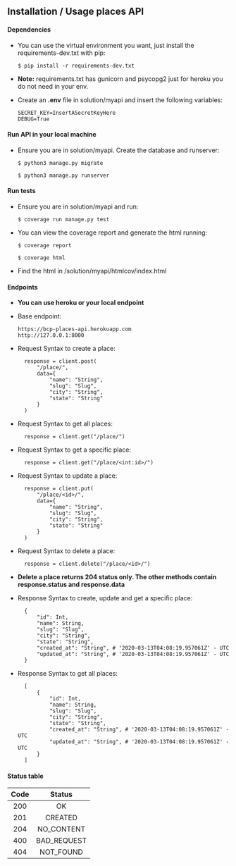 ## Installation / Usage places API

#### Dependencies
* You can use the virtual environment you want, just install the requirements-dev.txt with pip:
	```
	$ pip install -r requirements-dev.txt
	```
* **Note:** requirements.txt has gunicorn and psycopg2 just for heroku you do not need in your env.

* Create an **.env** file in solution/myapi and insert the following variables:
	```
	SECRET_KEY=InsertASecretKeyHere
	DEBUG=True
	```

#### Run API in your local machine
* Ensure you are in solution/myapi. Create the database and runserver:
	```
	$ python3 manage.py migrate
	```
	```
	$ python3 manage.py runserver
	```

#### Run tests
* Ensure you are in solution/myapi and run:
	```
	$ coverage run manage.py test
	```
* You can view the coverage report and generate the html running:
	```
	$ coverage report
	```
	```
	$ coverage html
	```
* Find the html in /solution/myapi/htmlcov/index.html

#### Endpoints

* **You can use heroku or your local endpoint**

* Base endpoint:
	```
	https://bcp-places-api.herokuapp.com
	http://127.0.0.1:8000
	```

* Request Syntax to create a place:

		response = client.post(
			"/place/",
			data={
				"name": "String",
				"slug": "Slug",
				"city": "String",
				"state": "String"
			}
		)

* Request Syntax to get all places:
		
		response = client.get("/place/")

* Request Syntax to get a specific place:
	
		response = client.get("/place/<int:id>/")

* Request Syntax to update a place:
	
		response = client.put(
			"/place/<id>/",
			data={
				"name": "String",
				"slug": "Slug",
				"city": "String",
				"state": "String"
			}
		)
	
* Request Syntax to delete a place:
		
		response = client.delete("/place/<id>/")

* **Delete a place returns 204 status only. The other methods contain response.status and response.data**

* Response Syntax to create, update and get a specific place:
	
		{
			"id": Int,
			"name": String,
			"slug": "Slug",
			"city": "String",
			"state": "String",
			"created_at": "String", # '2020-03-13T04:08:19.957061Z' - UTC
			"updated_at": "String", # '2020-03-13T04:08:19.957061Z' - UTC
		}

* Response Syntax to get all places:
	
		[
			{
				"id": Int,
				"name": String,
				"slug": "Slug",
				"city": "String",
				"state": "String",
				"created_at": "String", # '2020-03-13T04:08:19.957061Z' - UTC
				"updated_at": "String", # '2020-03-13T04:08:19.957061Z' - UTC
			}
		]


#### Status table

| Code | Status |
|:-------:|:---------:|
| 200   | OK |
| 201   | CREATED |
| 204   | NO_CONTENT |
| 400   | BAD_REQUEST |
| 404   | NOT_FOUND |
